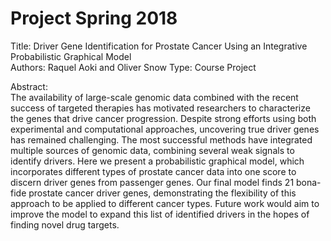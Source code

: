 # Project Spring 2018 

Title: Driver Gene Identification for Prostate Cancer Using an Integrative Probabilistic Graphical Model  
Authors: Raquel Aoki and Oliver Snow 
Type: Course Project  

Abstract:   
The availability of large-scale genomic data combined with
the recent success of targeted therapies has motivated researchers to characterize the genes that drive cancer progression. Despite strong efforts using both experimental and
computational approaches, uncovering true driver genes has
remained challenging. The most successful methods have integrated multiple sources of genomic data, combining several
weak signals to identify drivers. Here we present a probabilistic graphical model, which incorporates different types
of prostate cancer data into one score to discern driver genes
from passenger genes. Our final model finds 21 bona-fide
prostate cancer driver genes, demonstrating the flexibility of
this approach to be applied to different cancer types. Future
work would aim to improve the model to expand this list of
identified drivers in the hopes of finding novel drug targets.
